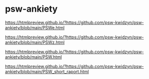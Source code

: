 # psw-ankiety

https://htmlpreview.github.io/?https://github.com/psw-kwidzyn/psw-ankiety/blob/main/PSWe.html

https://htmlpreview.github.io/?https://github.com/psw-kwidzyn/psw-ankiety/blob/main/PSWz.html

https://htmlpreview.github.io/?https://github.com/psw-kwidzyn/psw-ankiety/blob/main/PSW.html

https://htmlpreview.github.io/?https://github.com/psw-kwidzyn/psw-ankiety/blob/main/PSW_short_raport.html
